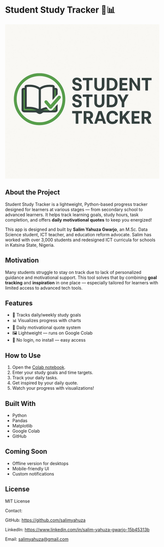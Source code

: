 # Student Study Tracker 🧠📊

![Logo](https://raw.githubusercontent.com/salimyahuza/StudySprint-Tracker/main/Logo.jpg)

## About the Project

Student Study Tracker is a lightweight, Python-based progress tracker designed for learners at various stages — from secondary school to advanced learners. It helps track learning goals, study hours, task completion, and offers **daily motivational quotes** to keep you energized!

This app is designed and built by **Salim Yahuza Gwarjo**, an M.Sc. Data Science student, ICT teacher, and education reform advocate. Salim has worked with over 3,000 students and redesigned ICT curricula for schools in Katsina State, Nigeria.

## Motivation

Many students struggle to stay on track due to lack of personalized guidance and motivational support. This tool solves that by combining **goal tracking** and **inspiration** in one place — especially tailored for learners with limited access to advanced tech tools.

## Features

- 🌟 Tracks daily/weekly study goals
- 📊 Visualizes progress with charts
- 💬 Daily motivational quote system
- 🖼️ Lightweight — runs on Google Colab
- 🔗 No login, no install — easy access

## How to Use

1. Open the [Colab notebook](LINK_HERE).
2. Enter your study goals and time targets.
3. Track your daily tasks.
4. Get inspired by your daily quote.
5. Watch your progress with visualizations!

## Built With

- Python
- Pandas
- Matplotlib
- Google Colab
- GitHub

## Coming Soon

- Offline version for desktops
- Mobile-friendly UI
- Custom notifications

## License

MIT License

Contact:

GitHub:  https://github.com/salimyahuza

LinkedIn: https://www.linkedin.com/in/salim-yahuza-gwarjo-15b45313b

Email:  salimyahuza@gmail.com
